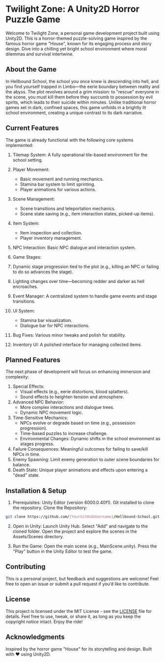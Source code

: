 # Twilight Zone: A Unity2D Horror Puzzle Game

Welcome to Twilight Zone, a personal game development project built using Unity2D. This is a horror-themed puzzle-solving game inspired by the famous horror game "House", known for its engaging process and story design. Dive into a chilling yet bright school environment where moral dilemmas and survival intertwine.

## About the Game
In Hellbound School, the school you once knew is descending into hell, and you find yourself trapped in Limbo—the eerie boundary between reality and the abyss. The plot revolves around a grim mission: to "rescue" everyone in the scene, you must kill them before they succumb to possession by evil spirits, which leads to their suicide within minutes. Unlike traditional horror games set in dark, confined spaces, this game unfolds in a brightly lit school environment, creating a unique contrast to its dark narrative.

## Current Features
The game is already functional with the following core systems implemented:

1. Tilemap System: A fully operational tile-based environment for the school setting.

2. Player Movement:
    - Basic movement and running mechanics.
    - Stamina bar system to limit sprinting.
    - Player animations for various actions.

3. Scene Management:
    - Scene transitions and teleportation mechanics.
    - Scene state saving (e.g., item interaction states, picked-up items).

4. Item System:
    - Item inspection and collection.
    - Player inventory management.
5. NPC Interaction: Basic NPC dialogue and interaction system.
6. Game Stages:
7. Dynamic stage progression tied to the plot (e.g., killing an NPC or failing to do so advances the stage).
8. Lighting changes over time—becoming redder and darker as hell encroaches.
9. Event Manager: A centralized system to handle game events and stage transitions.
10. UI System:
    - Stamina bar visualization.
    - Dialogue bar for NPC interactions.
11. Bug Fixes: Various minor tweaks and polish for stability.
12. Inventory UI: A polished interface for managing collected items.

## Planned Features
The next phase of development will focus on enhancing immersion and complexity:

1. Special Effects:
    - Visual effects (e.g., eerie distortions, blood splatters).
    - Sound effects to heighten tension and atmosphere.
2. Advanced NPC Behavior:
    - More complex interactions and dialogue trees.
    - Dynamic NPC movement logic.
3. Time-Sensitive Mechanics:
    - NPCs evolve or degrade based on time (e.g., possession progression).
    - Time-based puzzles to increase challenge.
    - Environmental Changes: Dynamic shifts in the school environment as stages progress.
4. Failure Consequences: Meaningful outcomes for failing to save/kill NPCs in time.
5. Enemy Spawning: Limit enemy generation to outer scene boundaries for balance.
6. Death State: Unique player animations and effects upon entering a "dead" state.

## Installation & Setup
1. Prerequisites:
Unity Editor (version 6000.0.40f1).
Git installed to clone the repository.
Clone the Repository:

```bash
git clone https://github.com/[YourGitHubUsername]/Hellbound-School.git
```
2. Open in Unity:
Launch Unity Hub.
Select "Add" and navigate to the cloned folder.
Open the project and explore the scenes in the Assets/Scenes directory.

3. Run the Game:
Open the main scene (e.g., MainScene.unity).
Press the "Play" button in the Unity Editor to test the game.

## Contributing
This is a personal project, but feedback and suggestions are welcome! Feel free to open an issue or submit a pull request if you’d like to contribute.

## License
This project is licensed under the MIT License - see the [LICENSE](./LICENSE) file for details. Feel free to use, tweak, or share it, as long as you keep the copyright notice intact. Enjoy the ride!

## Acknowledgments
Inspired by the horror game "House" for its storytelling and design.
Built with ❤️ using Unity2D.
